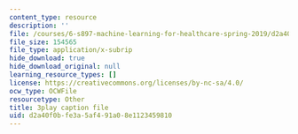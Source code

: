 ```yaml
---
content_type: resource
description: ''
file: /courses/6-s897-machine-learning-for-healthcare-spring-2019/d2a40f0bfe3a5af491a08e1123459810_MoEaRpLNo9A.vtt
file_size: 154565
file_type: application/x-subrip
hide_download: true
hide_download_original: null
learning_resource_types: []
license: https://creativecommons.org/licenses/by-nc-sa/4.0/
ocw_type: OCWFile
resourcetype: Other
title: 3play caption file
uid: d2a40f0b-fe3a-5af4-91a0-8e1123459810
---
```

